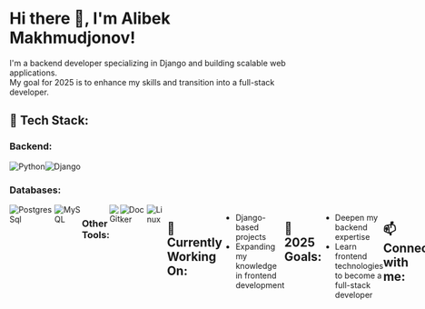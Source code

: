 # Hi there 👋, I'm Alibek Makhmudjonov!  

I'm a backend developer specializing in Django and building scalable web applications.  
My goal for 2025 is to enhance my skills and transition into a full-stack developer.  

## 🔧 Tech Stack:  

### Backend:  
<div style="display: flex;" >
 <img src="https://img.shields.io/badge/Python-3776AB?style=for-the-badge&logo=python&logoColor=white" alt="Python">
  <img src="https://img.shields.io/badge/Django-092E20?style=for-the-badge&logo=django&logoColor=white" alt="Django">

</div>

### Databases:  
<div style="display: flex;">
  <img scr="https://img.shields.io/badge/PostgreSQL-336791?style=for-the-badge&logo=postgresql&logoColor=white" alt="PostgresSql">
  <img scr="https://img.shields.io/badge/MySQL-4479A1?style=for-the-badge&logo=mysql&logoColor=white" alt="MySQL">  

### Other Tools:  
<div style="display: flex;">
  <img scr="https://img.shields.io/badge/Git-F05032?style=for-the-badge&logo=git&logoColor=white" alt="Git">
  <img scr="https://img.shields.io/badge/Docker-2496ED?style=for-the-badge&logo=docker&logoColor=white" alt="Docker">  
  <img scr="https://img.shields.io/badge/Linux-FCC624?style=for-the-badge&logo=linux&logoColor=black" alt="Linux">  

## 🚀 Currently Working On:  
- Django-based projects  
- Expanding my knowledge in frontend development  

## 🎯 2025 Goals:  
- Deepen my backend expertise  
- Learn frontend technologies to become a full-stack developer  

## 📫 Connect with me:  
[![LinkedIn](https://img.shields.io/badge/LinkedIn-0077B5?style=for-the-badge&logo=linkedin&logoColor=white)](your-linkedin-url)  
[![GitHub](https://img.shields.io/badge/GitHub-181717?style=for-the-badge&logo=github&logoColor=white)](https://github.com/Aonass)  

🔥 Always learning & building cool things!

